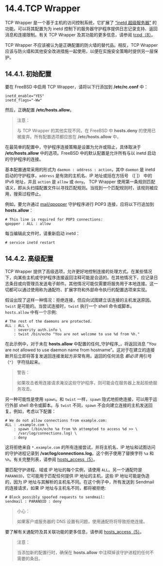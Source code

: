 # 14.4.TCP Wrapper

TCP Wrapper 是一个基于主机的访问控制系统，它扩展了 [“inetd 超级服务器”](https://docs.freebsd.org/en/books/handbook/network-servers/index.html#network-inetd) 的功能。可以将其配置为为 inetd 控制下的服务器守护程序提供日志记录支持、返回消息和连接限制。有关 TCP Wrapper 及其功能的更多信息，请参阅 [tcpd（8）](https://www.freebsd.org/cgi/man.cgi?query=tcpd\&sektion=8\&format=html)。

TCP Wrapper 不应该被认为是正确配置的防火墙的替代品。相反，TCP Wrapper 应该与防火墙和其他安全改进措施一起使用，以便在实施安全策略时提供另一层保护。

## 14.4.1. 初始配置

要在 FreeBSD 中启用 TCP Wrapper，请将以下行添加到 **/etc/rc.conf** 中：

```
inetd_enable="YES"
inetd_flags="-Ww"
```

然后，正确配置 **/etc/hosts.allow**。

>注意：
>
>与 TCP Wrapper 的其他实现不同，在 FreeBSD 中 **hosts.deny** 的使用已被废弃。所有配置选项都应放在 **/etc/hosts.allow** 中。 

在最简单的配置中，守护程序连接策略是设置为允许或阻止，具体取决于 **/etc/hosts.allow** 中的选项。FreeBSD 中的默认配置是允许所有与以 inetd 启动的守护程序的连接。

基本配置通常采用的形式为 `daemon : address : action`，其中 `daemon` 是 inetd 启动的守护程序，`address` 是有效的主机名、IP 地址或括在方括号 （\[ ]） 中的 IPv6 地址，并且 `action` 是 `allow` 或 `deny`。 TCP Wrapper 使用第一条规则匹配语义，即从头扫描配置文件以寻找匹配规则。当找到一个匹配规则时，该规则被应用，搜索过程停止。

例如，要允许通过 [mail/qpopper](https://cgit.freebsd.org/ports/tree/mail/qpopper/pkg-descr) 守护程序进行 POP3 连接，应将以下行追加到 **hosts.allow**：

```
# This line is required for POP3 connections:
qpopper : ALL : allow
```

每当编辑此文件时，请重新启动 inetd：

```
# service inetd restart
```

## 14.4.2. 高级配置

TCP Wrapper 提供了高级选项，允许更好地控制连接的处理方式。在某些情况下，向某些主机或守护程序连接返回注释可能是合适的。在其他情况下，应记录日志条目或向管理员发送电子邮件。其他情况可能仅需要将服务用于本地连接。这一切都可以通过使用称为通配符、扩展字符和外部命令执行的配置选项来实现。

假设出现了这样一种情况：拒绝连接，但应向试图建立该连接的主机发送原因。`twist` 是可能的。当尝试连接时，`twist` 执行一个 shell 命令或脚本。 `hosts.allow` 中有一个示例:

```
# The rest of the daemons are protected.
ALL : ALL \
	: severity auth.info \
	: twist /bin/echo "You are not welcome to use %d from %h."
```

在此示例中，对于未在 **hosts.allow** 中配置的任何_守护程序_，将返回消息 “You are not allowed to use daemon name from hostname”。这对于在建立的连接断开后立即将答复发送回连接发起方非常有用。返回的任何消息 _都必须_ 用引号 （`"`） 字符括起来。

>警告：
>
>如果攻击者用连接请求淹没这些守护程序，则可能会在服务器上发起拒绝服务攻击。 

另一种可能性是使用 `spawn`。和 `twist` 一样，`spawn` 隐式地拒绝连接，可以用于运行外部 shell 命令或脚本。与 `twist` 不同，`spawn` 不会向建立连接的主机发送回复。例如，考虑以下配置：

```
# We do not allow connections from example.com:
ALL : .example.com \
	: spawn (/bin/echo %a from %h attempted to access %d >> \
	  /var/log/connections.log) \
	: deny
```
这将拒绝来自 `*.example.com` 的所有连接尝试，并将主机名、IP 地址和试图访问的守护进程记录到 **/var/log/connections.log**。这个例子使用了替换字符 `%a` 和 `%h`。有关完整列表，请参阅 [hosts\_access（5）](https://www.freebsd.org/cgi/man.cgi?query=hosts\_access\&sektion=5\&format=html)。

要匹配守护进程、域或 IP 地址的每个实例，请使用 `ALL`。另一个通配符是 `PARANOID`，它可能用于匹配任何提供 IP 地址的主机，这些 IP 地址可能是伪造的，因为 IP 地址与其解析的主机名不同。在这个例子中，所有发送到 Sendmail 的连接请求，如果 IP 地址与主机名不同，都将被拒绝:

```
# Block possibly spoofed requests to sendmail:
sendmail : PARANOID : deny
```

>小心：
>
>如果客户或服务器的 DNS 设置有问题，使用通配符将导致拒绝连接。 

要了解有关通配符及其关联功能的更多信息，请参阅 [hosts\_access（5）](https://www.freebsd.org/cgi/man.cgi?query=hosts\_access\&sektion=5\&format=html)。

>注意：
>
>当添加新的配置行时，确保在 **hosts.allow** 中注释掉该守护进程的任何不需要的条目。 
